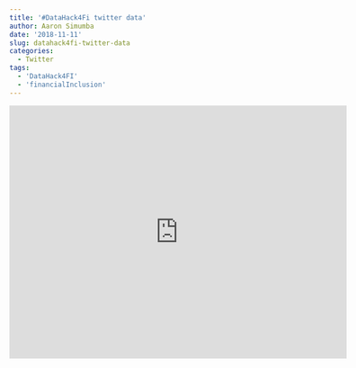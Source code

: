 ```yaml
---
title: '#DataHack4Fi twitter data'
author: Aaron Simumba
date: '2018-11-11'
slug: datahack4fi-twitter-data
categories:
  - Twitter
tags:
  - 'DataHack4FI'
  - 'financialInclusion'
---
```


<!--more-->


<iframe width="600" height="450" src="https://datastudio.google.com/embed/reporting/1j0s-40eido8SriTBxNLCJwibqAjW8l2T/page/947b" frameborder="0" style="border:0" allowfullscreen></iframe>